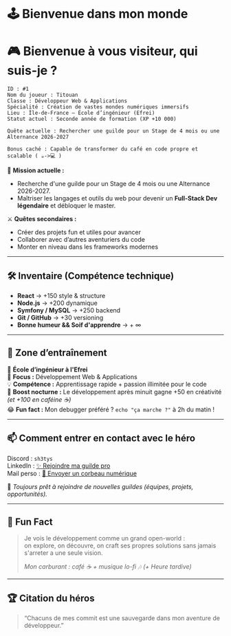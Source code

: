 # 🕹️ **Bienvenue dans mon monde**  
# 🎮 **Bienvenue à vous visiteur, qui suis-je ?**

```
ID : #1  
Nom du joueur : Titouan  
Classe : Développeur Web & Applications  
Spécialité : Création de vastes mondes numériques immersifs  
Lieu : Île-de-France – École d’ingénieur (Efrei)  
Statut actuel : Seconde année de formation (XP +10 000)

Quête actuelle : Rechercher une guilde pour un Stage de 4 mois ou une Alternance 2026-2027

Bonus caché : Capable de transformer du café en code propre et scalable ( ☕->💻 )
```

🧩 **Mission actuelle :**  
- Recherche d'une guilde pour un Stage de 4 mois ou une Alternance 2026-2027.
- Maîtriser les langages et outils du web pour devenir un **Full-Stack Dev légendaire** et débloquer le master.  

⚔️ **Quêtes secondaires :**  
- Créer des projets fun et utiles pour avancer
- Collaborer avec d’autres aventuriers du code  
- Monter en niveau dans les frameworks modernes

---

## 🛠️ **Inventaire (Compétence technique)**  

- **React** → +150 style & structure  
- **Node.js** → +200 dynamique  
- **Symfony / MySQL** → +250 backend  
- **Git / GitHub** → +30 versioning  
- **Bonne humeur && Soif d'apprendre** → + ∞  

---

## 🌱 **Zone d’entraînement**  

📍 **École d’ingénieur à l'Efrei**  
🎯 **Focus :** Développement Web & Applications  
💡 **Compétence :** Apprentissage rapide + passion illimitée pour le code  
🌙 **Boost nocturne :** Le développement après minuit gagne +50 en créativité *(et +100 en caféine ☕)*  
😂 **Fun fact :** Mon debugger préféré ? `echo "ça marche ?"` à 2h du matin !


---

## 📫 **Comment entrer en contact avec le héro**  


Discord : `sh3tys`  
LinkedIn : [✨ Rejoindre ma guilde pro](https://www.linkedin.com/in/titouan-conquere-de-monbrison)  
Mail perso : [📜 Envoyer un corbeau numérique](mailto:titouan.cdm@outlook.fr)  



📝 *Toujours prêt à rejoindre de nouvelles guildes (équipes, projets, opportunités).*  

---

## 🎨 **Fun Fact**  

> Je vois le développement comme un grand open-world :  
> on explore, on découvre, on craft ses propres solutions sans jamais s'arreter a une seule vision. 
>  
> *Mon carburant : café ☕ + musique lo-fi 🎶 (+ Heure tardive)*  

---

## 🏆 **Citation du héros**  

> “Chacuns de mes commit est une sauvegarde dans mon aventure de développeur.”  



